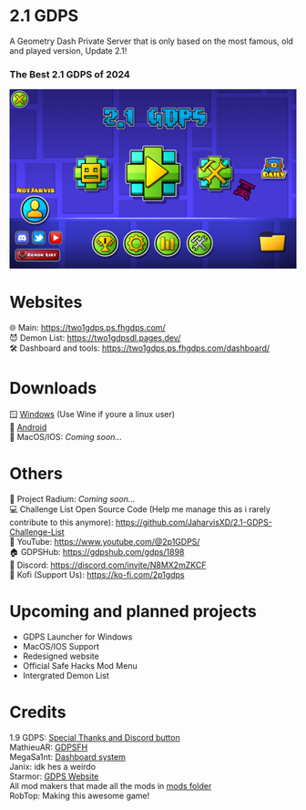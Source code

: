 # 2.1 GDPS
A Geometry Dash Private Server that is only based on the most famous, old and played version, Update 2.1!
### The Best 2.1 GDPS of 2024

![image Alt](https://github.com/JaharvisXD/2.1-GDPS/blob/main/image.png?raw=true)

# Websites
🌐 Main: https://two1gdps.ps.fhgdps.com/ \
😈 Demon List: https://two1gdpsdl.pages.dev/ \
🛠️ Dashboard and tools: https://two1gdps.ps.fhgdps.com/dashboard/

# Downloads
🪟 [Windows](https://www.mediafire.com/file/pc2apvao4bx2qic/2.1_GDPS_Windows.zip/file) (Use Wine if youre a linux user)\
🤖 [Android](https://www.mediafire.com/file/i99zb2e7goqf7q3/2.1_GDPS_Android.apk/file)\
🍎 MacOS/IOS: *Coming soon...*

# Others
🧪 Project Radium: *Coming soon...*\
💻 Challenge List Open Source Code (Help me manage this as i rarely contribute to this anymore): https://github.com/JaharvisXD/2.1-GDPS-Challenge-List \
🎥 YouTube: https://www.youtube.com/@2p1GDPS/ \
🏠 GDPSHub: https://gdpshub.com/gdps/1898 \
👥 Discord: https://discord.com/invite/N8MX2mZKCF \
💌 Kofi (Support Us): https://ko-fi.com/2p1gdps

# Upcoming and planned projects
- GDPS Launcher for Windows
- MacOS/IOS Support
- Redesigned website
- Official Safe Hacks Mod Menu
- Intergrated Demon List

# Credits
1.9 GDPS: [Special Thanks and Discord button](https://github.com/qimiko/gdps-android-public)\
MathieuAR: [GDPSFH](https://discord.gg/TyyqQGuWb8)\
MegaSa1nt: [Dashboard system](https://github.com/MegaSa1nt/GMDprivateServer)\
Janix: idk hes a weirdo\
Starmor: [GDPS Website](https://github.com/dj-starmor/GDPS-Website)\
All mod makers that made all the mods in [mods folder](https://github.com/JaharvisXD/2.1-GDPS/tree/main/mods)\
RobTop: Making this awesome game!
